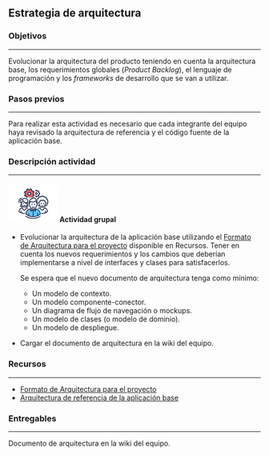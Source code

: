 ## Estrategia de arquitectura

### Objetivos
---

Evolucionar la arquitectura del producto teniendo en cuenta la arquitectura base, los requerimientos globales (*Product Backlog*), el lenguaje de programación y los *frameworks* de desarrollo que se van a utilizar.

### Pasos previos
---

Para realizar esta actividad es necesario que cada integrante del equipo haya revisado la arquitectura de referencia y el código fuente de la aplicación base.

### Descripción actividad
---

#### ![](./../../../assets/images/grupo.png) Actividad grupal

* Evolucionar la arquitectura de la aplicación base utilizando el [Formato de Arquitectura para el proyecto](https://uniandes-my.sharepoint.com/:w:/g/personal/misovirtual-da_uniandes_edu_co/EeusIs5EtjJNlBO7P5VdDCUBbH4ZRrC5wPP4RFGINZbSpg?e=FOAhRL) disponible en Recursos. Tener en cuenta los nuevos requerimientos y los cambios que deberían implementarse a nivel de interfaces y clases para satisfacerlos. 

  Se espera que el nuevo documento de arquitectura tenga como mínimo:
     * Un modelo de contexto.
     * Un modelo componente-conector.
     * Un diagrama de flujo de navegación o mockups.
     * Un modelo de clases (o modelo de dominio).
     * Un modelo de despliegue.
      <br>
* Cargar el documento de arquitectura en la wiki del equipo.


### Recursos 
---

* [Formato de Arquitectura para el proyecto](https://uniandes-my.sharepoint.com/:w:/g/personal/misovirtual-da_uniandes_edu_co/EeusIs5EtjJNlBO7P5VdDCUBbH4ZRrC5wPP4RFGINZbSpg?e=FOAhRL) 
* [Arquitectura de referencia de la aplicación base](https://uniandes-my.sharepoint.com/:w:/g/personal/misovirtual-da_uniandes_edu_co/Efu6PICKS-1NkNa2mNk_QwkBzFioJiE-tUutfFbfNz2LMQ?e=BVe1tH)

### Entregables
---

Documento de arquitectura en la wiki del equipo.

